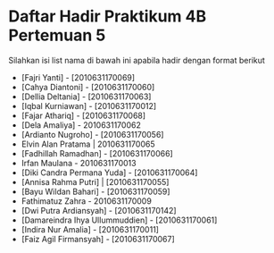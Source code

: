 # Daftar Hadir Praktikum 4B Pertemuan 5
Silahkan isi list nama di bawah ini apabila hadir dengan format berikut

- [Fajri Yanti] - [2010631170069]
- [Cahya Diantoni] - [2010631170060]
- [Dellia Deltania] - [2010631170063]
- [Iqbal Kurniawan] - [2010631170012]
- [Fajar Athariq] - [2010631170068]
- [Dela Amaliya] - 2010631170062
- [Ardianto Nugroho] - [2010631170056]
- Elvin Alan Pratama | 2010631170065
- [Fadhillah Ramadhan] - [2010631170066]
- Irfan Maulana - 2010631170013
- [Diki Candra Permana Yuda] - [2010631170064]
- [Annisa Rahma Putri] | [2010631170055]
- [Bayu Wildan Bahari] - [2010631170059]
- Fathimatuz Zahra - 2010631170009
- [Dwi Putra Ardiansyah] - [2010631170142]
- [Damareindra Ihya Ullummuddien] - [2010631170061]
- [Indira Nur Amalia] - [2010631170011]
- [Faiz Agil Firmansyah] - [2010631170067]
